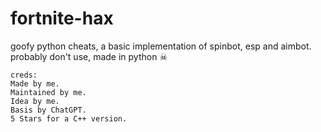 # fortnite-hax
goofy python cheats, a basic implementation of spinbot, esp and aimbot.
probably don't use,  made in python ☠
```
creds:
Made by me.
Maintained by me.
Idea by me.
Basis by ChatGPT.
5 Stars for a C++ version.

```
